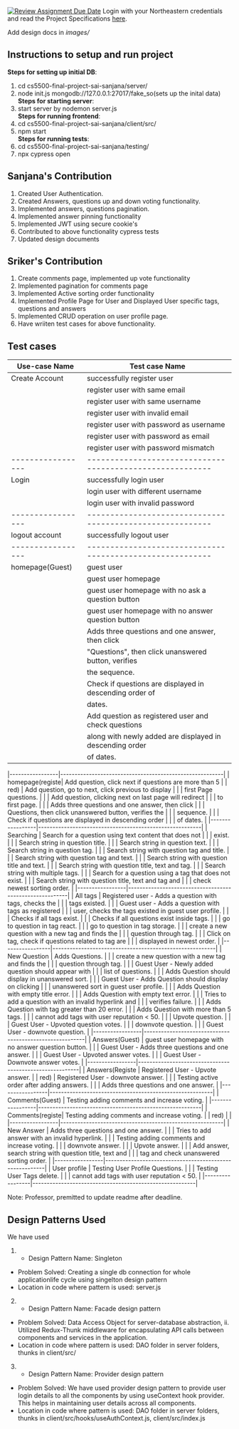 [![Review Assignment Due Date](https://classroom.github.com/assets/deadline-readme-button-24ddc0f5d75046c5622901739e7c5dd533143b0c8e959d652212380cedb1ea36.svg)](https://classroom.github.com/a/hxTav0v1)
Login with your Northeastern credentials and read the Project Specifications [here](https://northeastern-my.sharepoint.com/:w:/g/personal/j_mitra_northeastern_edu/EcUflH7GXMBEjXGjx-qRQMkB7cfHNaHk9LYqeHRm7tgrKg?e=oZEef3).

Add design docs in *images/*

## Instructions to setup and run project

**Steps for setting up initial DB**: 
1) cd cs5500-final-project-sai-sanjana/server/
2) node init.js mongodb://127.0.0.1:27017/fake_so(sets up the inital data)<br/>
**Steps for starting server**:<br/>
1) start server by nodemon server.js<br/>
**Steps for running frontend**:<br/>
1) cd cs5500-final-project-sai-sanjana/client/src/
2) npm start<br/>
**Steps for running tests**:<br/>
1) cd cs5500-final-project-sai-sanjana/testing/
2) npx cypress open

   

## Sanjana's Contribution
1) Created User Authentication.
2) Created Answers, questions up and down voting functionality.
3) Implemented answers, questions pagination.
4) Implemented answer pinning functionality
5) Implemented JWT using secure cookie's
6) Contributed to above functionality cypress tests
7) Updated design documents

## Sriker's Contribution
1) Create comments page, implemented up vote functionality
2) Implemented pagination for comments page
3) Implemented Active sorting order functionality
4) Implemented Profile Page for User and Displayed User specific tags, questions and answers
5) Implemented CRUD operation on user profile page.
6) Have wriiten test cases for above functionality.

## Test cases

| Use-case Name   | Test case Name                                          |
|-----------------|---------------------------------------------------------|
| Create Account  | successfully register user                              |
|                 | register user with same email                           |
|                 | register user with same username                        |
|                 | register user with invalid email                        |
|                 | register user with password as username                 |
|                 | register user with password as email                    |
|                 | register user with password mismatch                    |
|-----------------|---------------------------------------------------------|                  
| Login           | successfully login user                                 |
|                 | login user with different username                      |
|                 | login user with invalid password                        |
|-----------------|---------------------------------------------------------|
| logout account  | successfully logout user                                |
|-----------------|---------------------------------------------------------|
| homepage(Guest) | guest user                                              |
|                 | guest user homepage                                     |
|                 | guest user homepage with no ask a question button       |
|                 | guest user homepage with no answer question button      |
|                 | Adds three questions and one answer, then click         |
|                 | "Questions", then click unanswered button, verifies     |
|                 | the sequence.                                           |
|                 | Check if questions are displayed in descending order of |
|                 | dates.                                                  |
|                 | Add question as registered user and check questions     |
|                 | along with newly added are displayed in descending order|
|                 | of dates.                                               |

|-----------------|---------------------------------------------------------|
| homepage(registe| Add question, click next if questions are more than 5   |
|     red)        | Add question, go to next, click previous to display     |
|                 | first Page questions.                                   |
|                 | Add question, clicking next on last page will redirect  | 
|                 | to first page.                                          |
|                 | Adds three questions and one answer, then click         |
|                 | Questions, then click unanswered button, verifies the   |
|                 | sequence.                                               |
|                 | Check if questions are displayed in descending order    |
|                 | of dates.                                               |
|-----------------|---------------------------------------------------------|
| Searching       | Search for a question using text content that does not  |
|                 | exist.                                                  |
|                 | Search string in question title.                        |
|                 | Search string in question text.                         |
|                 | Search string in question tag.                          |
|                 | Search string with question tag and title.              |
|                 | Search string with question tag and text.               |
|                 | Search string with question title and text.             |
|                 | Search string with question title, text and tag.        |
|                 | Search string with multiple tags.                       |
|                 | Search for a question using a tag that does not exist.  |
|                 | Search string with question title, text and tag and     |
|                 | check newest sorting order.                             |
|-----------------|---------------------------------------------------------|
| All tags        | Registered user - Adds a question with tags, checks the |
|                 | tags existed.                                           |
|                 | Guest user - Adds a question with tags as registered    |
|                 | user, checks the tags existed in guest user profile.    |
|                 | Checks if all tags exist.                               |
|                 | Checks if all questions exist inside tags.              |
|                 | go to question in tag react.                            |
|                 | go to question in tag storage.                          |
|                 | create a new question with a new tag and finds the      |
|                 | question through tag.                                   |
|                 | Click on tag, check if questions related to tag are     |
|                 | displayed in newest order.                              |
|-----------------|---------------------------------------------------------|
| New Question    | Adds Questions.                                         |
|                 | create a new question with a new tag and finds the      |
|                 | question through tag.                                   |
|                 | Guest User - Newly added question should appear with    |
|                 | list of questions.                                      |
|                 | Adds Question should display in unanswered sort.        |
|                 | Guest User - Adds Question should display on clicking   |
|                 | unanswered sort in guest user profile.                  |
|                 | Adds Question with empty title error.                   |
|                 | Adds Question with empty text error.                    |
|                 | Tries to add a question with an invalid hyperlink and   |
|                 | verifies failure.                                       |
|                 | Adds Question with tag greater than 20 error.           |
|                 | Adds Question with more than 5 tags.                    |
|                 | cannot add tags with user reputation < 50.              |
|                 | Upvote question.                                        |
|                 | Guest User - Upvoted question votes.                    |
|                 | downvote question.                                      |
|                 | Guest User - downvote question.                         |
|-----------------|---------------------------------------------------------|
| Answers(Guest)  | guest user homepage with no answer question button.     |
|                 | Guest User - Adds three questions and one answer.       |
|                 | Guest User - Upvoted answer votes.                      |
|                 | Guest User - Downvote answer votes.                     |
|-----------------|---------------------------------------------------------|
| Answers(Registe | Registered User - Upvote answer.                        |
| red)            | Registered User - downvote answer.                      |
|                 | Testing active order after adding answers.              |
|                 | Adds three questions and one answer.                    |
|-----------------|---------------------------------------------------------|
| Comments(Guest) | Testing adding comments and increase voting.            |
|-----------------|---------------------------------------------------------|
| Comments(registe| Testing adding comments and increase voting.            |
| red)            |                                                         |
|-----------------|---------------------------------------------------------|
| New Answer      | Adds three questions and one answer.                    |
|                 | Tries to add answer with an invalid hyperlink.          |
|                 | Testing adding comments and increase voting.            |
|                 | downvote answer.                                        |
|                 | Upvote answer.                                          |
|                 | Add answer, search string with question title, text and |
|                 | tag and check unanswered sorting order.                 |
|-----------------|---------------------------------------------------------|
| User profile    | Testing User Profile Questions.                         |
|                 | Testing User Tags delete.                               |
|                 | cannot add tags with user reputation < 50.              |
|-----------------|---------------------------------------------------------|

Note: Professor, premitted to update readme after deadline.

## Design Patterns Used
We have used 
1) - Design Pattern Name: Singleton  
- Problem Solved: Creating a single db connection for whole applicationlife cycle using singelton design pattern
- Location in code where pattern is used: server.js
  
2) - Design Pattern Name: Facade design pattern

- Problem Solved: Data Access Object for server-database abstraction, ii. Utilized Redux-Thunk middleware for encapsulating API calls between components and services in the application.
- Location in code where pattern is used: DAO folder in server folders, thunks in client/src/

3) - Design Pattern Name: Provider design pattern

- Problem Solved: We have used provider design pattern to provide user login details to all the components by using useContext hook provider. This helps in maintaining user details across all components.
- Location in code where pattern is used: DAO folder in server folders, thunks in client/src/hooks/useAuthContext.js, client/src/index.js
